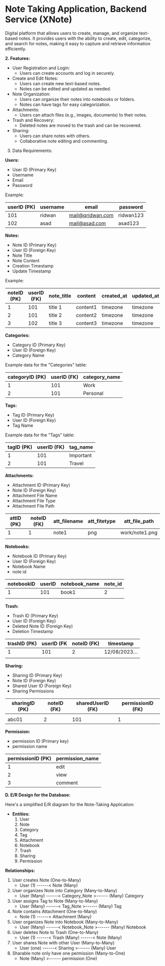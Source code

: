 # **Note Taking Application, Backend Service (XNote)**

Digital platform that allows users to create, manage, and organize text-based notes. It provides users with the ability to create, edit, categorize, and search for notes, making it easy to capture and retrieve information efficiently. 

**2. Features:**

- User Registration and Login:
    - Users can create accounts and log in securely.
- Create and Edit Notes:
    - Users can create new text-based notes.
    - Notes can be edited and updated as needed.
- Note Organization:
    - Users can organize their notes into notebooks or folders.
    - Notes can have tags for easy categorization.
- Attachments:
    - Users can attach files (e.g., images, documents) to their notes.
- Trash and Recovery:
    - Deleted notes are moved to the trash and can be recovered.
- Sharing:
    - Users can share notes with others.
    - Collaborative note editing and commenting.

3. Data Requirements:

**Users:**

- User ID (Primary Key)
- Username
- Email
- Password

Example:

| userID (PK) | username | email | password |
| --- | --- | --- | --- |
| 101 | ridwan | mail@qridwan.com | ridwan123 |
| 102 | asad | mail@asad.com | asad123 |

**Notes:**

- Note ID (Primary Key)
- User ID (Foreign Key)
- Note Title
- Note Content
- Creation Timestamp
- Update Timestamp

Example:

| noteID (PK) | userID (FK) | note_title | content | created_at | updated_at |
| --- | --- | --- | --- | --- | --- |
| 1 | 101 | title 1 | content1 | timezone | timezone |
| 2 | 101 | title 2 | content2 | timezone | timezone |
| 3 | 102 | title 3 | content3 | timezone | timezone |

**Categories:**

- Category ID (Primary Key)
- User ID (Foreign Key)
- Category Name

Example data for the "Categories" table:

| categoryID (PK) | userID (FK) | category_name |
| --- | --- | --- |
| 1 | 101 | Work |
| 2 | 101 | Personal |

**Tags:**

- Tag ID (Primary Key)
- User ID (Foreign Key)
- Tag Name

Example data for the "Tags" table:

| tagID (PK) | userID (FK) | tag_name |
| --- | --- | --- |
| 1 | 101 | Important |
| 2 | 101 | Travel |

**Attachments:**

- Attachment ID (Primary Key)
- Note ID (Foreign Key)
- Attachment File Name
- Attachment File Type
- Attachment File Path

| attID (PK) | noteID (FK) | att_filename | att_fitetype | att_file_path |
| --- | --- | --- | --- | --- |
| 1 | 1 | note1 | png | work/note1.png |
|  |  |  |  |  |

**Notebooks:**

- Notebook ID (Primary Key)
- User ID (Foreign Key)
- Notebook Name
- note id

| notebookID | userID | notebook_name | note_id |
| --- | --- | --- | --- |
| 1 | 101 | book1 | 2 |
|  |  |  |  |

**Trash:**

- Trash ID (Primary Key)
- User ID (Foreign Key)
- Deleted Note ID (Foreign Key)
- Deletion Timestamp

| trashID (PK) | userID (FK | noteID (FK) | timestamp |
| --- | --- | --- | --- |
| 1 | 101 | 2 | 12/08/2023… |
|  |  |  |  |

**Sharing:**

- Sharing ID (Primary Key)
- Note ID (Foreign Key)
- Shared User ID (Foreign Key)
- Sharing Permissions

| sharingID (PK) | noteID (FK) | sharedUserID (FK) | permissionID (FK) |
| --- | --- | --- | --- |
|  |  |  |  |
| abc01 | 2 | 101 | 1 |

**Permission:**

- permission ID (Primary key)
- permission name

| permissionID (PK) | permission_name |
| --- | --- |
| 1 | edit |
| 2 | view |
| 3 | comment |

**D. E/R Design for the Database:**

Here's a simplified E/R diagram for the Note-Taking Application:

- **Entities:**
    1. User
    2. Note
    3. Category
    4. Tag
    5. Attachment
    6. Notebook
    7. Trash
    8. Sharing
    9. Permission

**Relationships:**

1. User creates Note (One-to-Many)
    - User (1) ------< Note (Many)
2. User organizes Note into Category (Many-to-Many)
    - User (Many) ------< Category_Note >------ (Many) Category
3. User assigns Tag to Note (Many-to-Many)
    - User (Many) ------< Tag_Note >------ (Many) Tag
4. Note contains Attachment (One-to-Many)
    - Note (1) ------< Attachment (Many)
5. User organizes Note into Notebook (Many-to-Many)
    - User (Many) ------< Notebook_Note >------ (Many) Notebook
6. User deletes Note to Trash (One-to-Many)
    - User (1) ------< Trash (Many) ------< Note (Many)
7. User shares Note with other User (Many-to-Many)
    - User (one) ------< Sharing >------ (Many) User
8. Sharable note only have one permission (Many-to-One)
    - Note (Many) >------ permission (One)
